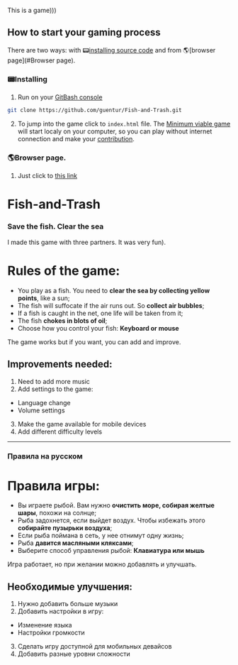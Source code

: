 This is a game)))

## How to start your gaming process
There are two ways: with 📟[installing source code](#Installing) and from 🌎[browser page](#Browser page).

### 📟Installing
1. Run on your [GitBash console](https://gitforwindows.org/)
```bash
git clone https://github.com/guentur/Fish-and-Trash.git
```
2. To jump into the game click to `index.html` file. The [Minimum viable game](https://en.wikipedia.org/wiki/Minimum_viable_product) will start localy on your computer, so you can play without internet connection and make your [contribution](https://github.com/guentur/Fish-and-Trash/issues).

### 🌎Browser page.
1. Just click to [this link](https://guentur.github.io/Fish-and-Trash/)

# Fish-and-Trash
### Save the fish. Clear the sea

I made this game with three partners. It was very fun).

# Rules of the game:
- You play as a fish. You need to **clear the sea by collecting yellow points**, like a sun;
- The fish will suffocate if the air runs out. So **collect air bubbles**;
- If a fish is caught in the net, one life will be taken from it;
- The fish **chokes in blots of oil**;
- Choose how you control your fish: **Keyboard or mouse**

The game works but if you want, you can add and improve.

## Improvements needed:
1. Need to add more music
2. Add settings to the game:
  - Language change
  - Volume settings
3. Make the game available for mobile devices
4. Add different difficulty levels

------

### Правила на русском

# Правила игры:
- Вы играете рыбой. Вам нужно **очистить море, собирая желтые шары**, похожи на солнце;
- Рыба задохнется, если выйдет воздух. Чтобы избежать этого **собирайте пузырьки воздуха**;
- Если рыба поймана в сеть, у нее отнимут одну жизнь;
- Рыба **давится масляными кляксами**;
- Выберите способ управления рыбой: **Клавиатура или мышь**

Игра работает, но при желании можно добавлять и улучшать.

## Необходимые улучшения:
1. Нужно добавить больше музыки
2. Добавить настройки в игру:
  - Изменение языка
  - Настройки громкости
3. Сделать игру доступной для мобильных девайсов
4. Добавить разные уровни сложности

